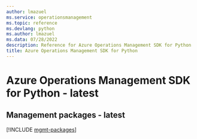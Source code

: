```yaml
---
author: lmazuel
ms.service: operationsmanagement
ms.topic: reference
ms.devlang: python
ms.author: lmazuel
ms.data: 07/28/2022
description: Reference for Azure Operations Management SDK for Python
title: Azure Operations Management SDK for Python
---
```

# Azure Operations Management SDK for Python - latest

## Management packages - latest
[!INCLUDE [mgmt-packages](operations-management-mgmt-index.md)]
